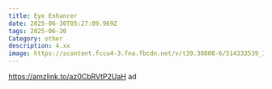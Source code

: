 ```yaml
---
title: Eye Enhancer
date: 2025-06-30T05:27:09.969Z
tags: 2025-06-30
Category: other
description: 4.xx
image: https://scontent.fccu4-3.fna.fbcdn.net/v/t39.30808-6/514333539_10233333452930713_757723000477379727_n.jpg?stp=dst-jpg_p526x296_tt6&_nc_cat=106&ccb=1-7&_nc_sid=aa7b47&_nc_ohc=XY3IFw_9tc8Q7kNvwEnj7ue&_nc_oc=AdlAOtvbHs_HzyCt3cULsyodCJIt3ZoAkK-xr-EOD9gNI9BQXPSpoXgCEqHOpV1UdP0&_nc_zt=23&_nc_ht=scontent.fccu4-3.fna&_nc_gid=W5u7VrYCzI5BaGqT_ypy-Q&oh=00_AfMshZljyywyK9W_HhN9zoMRczZ4VCMAOTVY-wQPpLQ2fA&oe=6868062E
---
```

https://amzlink.to/az0CbRVtP2UaH ad